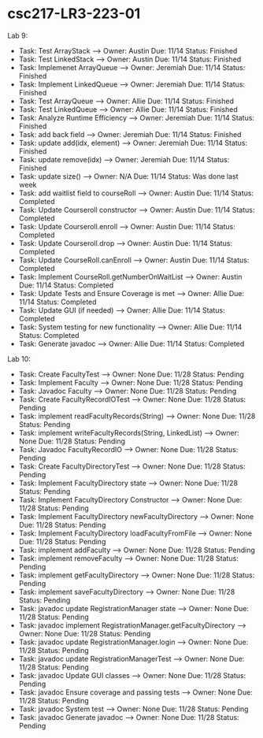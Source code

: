 # csc217-LR3-223-01

Lab 9:


- Task: Test ArrayStack --> Owner: Austin Due: 11/14 Status: Finished
- Task: Test LinkedStack --> Owner: Austin  Due: 11/14 Status: Finished
- Task: Implemenet ArrayQueue --> Owner: Jeremiah Due: 11/14 Status: Finished
- Task: Implement LinkedQueue --> Owner: Jeremiah Due: 11/14 Status: Finished
- Task: Test ArrayQueue --> Owner: Allie Due: 11/14 Status: Finished
- Task: Test LinkedQueue --> Owner: Allie Due: 11/14 Status: Finished
- Task: Analyze Runtime Efficiency --> Owner: Jeremiah  Due: 11/14 Status: Finished
- Task: add back field --> Owner: Jeremiah Due: 11/14 Status: Finished
- Task: update add(idx, element) --> Owner: Jeremiah Due: 11/14 Status: Finished
- Task: update remove(idx) --> Owner: Jeremiah Due: 11/14 Status: Finished
- Task: update size() --> Owner: N/A Due: 11/14 Status: Was done last week
- Task: add waitlist field to courseRoll --> Owner: Austin Due: 11/14 Status: Completed
- Task: Update Courseroll constructor --> Owner: Austin Due: 11/14 Status: Completed
- Task: Update Courseroll.enroll --> Owner: Austin Due: 11/14 Status: Completed
- Task: Update Courseroll.drop --> Owner: Austin Due: 11/14 Status: Completed
- Task: Update CourseRoll.canEnroll --> Owner: Austin Due: 11/14 Status: Completed
- Task: Implement CourseRoll.getNumberOnWaitList --> Owner: Austin Due: 11/14 Status: Completed
- Task: Update Tests and Ensure Coverage is met --> Owner: Allie Due: 11/14 Status: Completed
- Task: Update GUI (if needed) --> Owner: Allie Due: 11/14 Status: Completed
- Task: System testing for new functionality --> Owner: Allie Due: 11/14 Status: Completed
- Task: Generate javadoc --> Owner: Allie Due: 11/14 Status: Completed

Lab 10:

- Task: Create FacultyTest --> Owner: None Due: 11/28 Status: Pending
- Task: Implement Faculty --> Owner: None Due: 11/28 Status: Pending
- Task: Javadoc Faculty --> Owner: None Due: 11/28 Status: Pending
- Task: Create FacultyRecordIOTest --> Owner: None Due: 11/28 Status: Pending
- Task: implement readFacultyRecords(String) --> Owner: None Due: 11/28 Status: Pending
- Task: implement writeFacultyRecords(String, LinkedList<Faculty>) --> Owner: None Due: 11/28 Status: Pending
- Task: Javadoc FacultyRecordIO --> Owner: None Due: 11/28 Status: Pending
- Task: Create FacultyDirectoryTest --> Owner: None Due: 11/28 Status: Pending
- Task: Implement FacultyDirectory state --> Owner: None Due: 11/28 Status: Pending
- Task: Implement FacultyDirectory Constructor --> Owner: None Due: 11/28 Status: Pending
- Task: Implement FacultyDirectory newFacultyDirectory --> Owner: None Due: 11/28 Status: Pending
- Task: Implement FacultyDirectory loadFacultyFromFile --> Owner: None Due: 11/28 Status: Pending
- Task: implement addFaculty --> Owner: None Due: 11/28 Status: Pending
- Task: implement removeFaculty --> Owner: None Due: 11/28 Status: Pending
- Task: implement getFacultyDirectory --> Owner: None Due: 11/28 Status: Pending
- Task: implement saveFacultyDirectory --> Owner: None Due: 11/28 Status: Pending
- Task: javadoc update RegistrationManager state --> Owner: None Due: 11/28 Status: Pending
- Task: javadoc implement RegistrationManager.getFacultyDirectory --> Owner: None Due: 11/28 Status: Pending
- Task: javadoc update RegistrationManager.login --> Owner: None Due: 11/28 Status: Pending
- Task: javadoc update RegistrationManagerTest --> Owner: None Due: 11/28 Status: Pending
- Task: javadoc Update GUI classes --> Owner: None Due: 11/28 Status: Pending
- Task: javadoc Ensure coverage and passing tests --> Owner: None Due: 11/28 Status: Pending
- Task: javadoc System test --> Owner: None Due: 11/28 Status: Pending
- Task: javadoc Generate javadoc --> Owner: None Due: 11/28 Status: Pending
